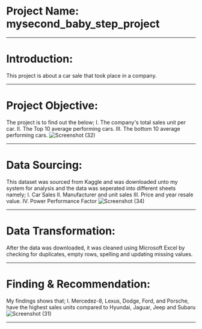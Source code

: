 # Project Name: mysecond_baby_step_project
----

# Introduction:
This project is about a car sale that took place in a company.

----

# Project Objective:
The project is to find out the below;
I. The company's total sales unit per car.
II. The Top 10 average performing cars.
III. The bottom 10 average performing cars.
![Screenshot (32)](https://user-images.githubusercontent.com/83860301/178155649-af466cfa-f13d-45a0-85b8-b8950d5b168b.png)

----

# Data Sourcing:
This dataset was sourced from Kaggle and was downloaded unto my system for analysis and the data was seperated into different sheets namely; 
I. Car Sales 
II. Manufacturer and unit sales 
III. Price and year resale value. 
IV. Power Performance Factor
![Screenshot (34)](https://user-images.githubusercontent.com/83860301/178156603-c34580ea-2711-47b7-ab7e-1955ade874fc.png)

----

# Data Transformation:
After the data was downloaded, it was cleaned using Microsoft Excel by checking for duplicates, empty rows, spelling and updating missing values.

----

# Finding & Recommendation:
My findings shows that;
I. Mercedez-8, Lexus, Dodge, Ford, and Porsche, have the highest sales units compared to Hyundai, Jaguar, Jeep and Subaru 
![Screenshot (31)](https://user-images.githubusercontent.com/83860301/178156257-35a4d17c-7128-4e31-bc38-4ad35de68ac3.png)
 
----

